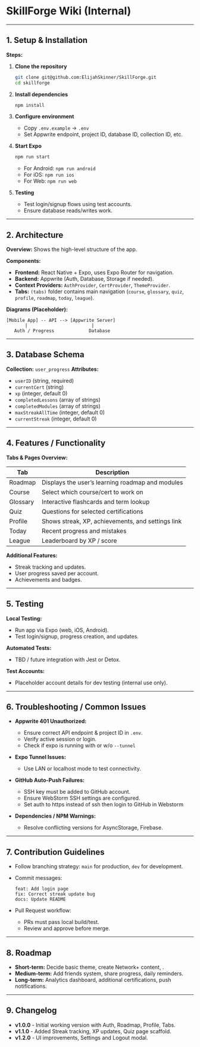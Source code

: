 
# **SkillForge Wiki (Internal)**

---

## **1. Setup & Installation**

**Steps:**

1. **Clone the repository**

   ```bash
   git clone git@github.com:ElijahSkinner/SkillForge.git
   cd skillforge
   ```
2. **Install dependencies**

   ```bash
   npm install
   ```
3. **Configure environment**

    * Copy `.env.example` → `.env`
    * Set Appwrite endpoint, project ID, database ID, collection ID, etc.
4. **Start Expo**

   ```bash
   npm run start
   ```

    * For Android: `npm run android`
    * For iOS: `npm run ios`
    * For Web: `npm run web`
5. **Testing**

    * Test login/signup flows using test accounts.
    * Ensure database reads/writes work.

---

## **2. Architecture**

**Overview:** Shows the high-level structure of the app.

**Components:**

* **Frontend:** React Native + Expo, uses Expo Router for navigation.
* **Backend:** Appwrite (Auth, Database, Storage if needed).
* **Context Providers:** `AuthProvider`, `CertProvider`, `ThemeProvider`.
* **Tabs:** `(tabs)` folder contains main navigation (`course`, `glossary`, `quiz`, `profile`, `roadmap`, `today`, `league`).

**Diagrams (Placeholder):**

```
[Mobile App] -- API --> [Appwrite Server]
       |                        |
   Auth / Progress             Database
```

---

## **3. Database Schema**

**Collection:** `user_progress`
**Attributes:**

* `userID` (string, required)
* `currentCert` (string)
* `xp` (integer, default 0)
* `completedLessons` (array of strings)
* `completedModules` (array of strings)
* `maxStreakAllTime` (integer, default 0)
* `currentStreak` (integer, default 0)

---

## **4. Features / Functionality**

**Tabs & Pages Overview:**

| Tab      | Description                                       |
| -------- | ------------------------------------------------- |
| Roadmap  | Displays the user’s learning roadmap and modules  |
| Course   | Select which course/cert to work on               |
| Glossary | Interactive flashcards and term lookup            |
| Quiz     | Questions for selected certifications             |
| Profile  | Shows streak, XP, achievements, and settings link |
| Today    | Recent progress and mistakes                      |
| League   | Leaderboard by XP / score                         |

**Additional Features:**

* Streak tracking and updates.
* User progress saved per account.
* Achievements and badges.

---

## **5. Testing**

**Local Testing:**

* Run app via Expo (web, iOS, Android).
* Test login/signup, progress creation, and updates.

**Automated Tests:**

* TBD / future integration with Jest or Detox.

**Test Accounts:**

* Placeholder account details for dev testing (internal use only).

---

## **6. Troubleshooting / Common Issues**

* **Appwrite 401 Unauthorized:**

    * Ensure correct API endpoint & project ID in `.env`.
    * Verify active session or login.
    * Check if expo is running with or w/o `--tunnel`
* **Expo Tunnel Issues:**

    * Use LAN or localhost mode to test connectivity.
* **GitHub Auto-Push Failures:**

    * SSH key must be added to GitHub account.
    * Ensure WebStorm SSH settings are configured.
    * Set auth to https instead of ssh then login to GitHub in Webstorm
* **Dependencies / NPM Warnings:**

    * Resolve conflicting versions for AsyncStorage, Firebase.

---

## **7. Contribution Guidelines**

* Follow branching strategy: `main` for production, `dev` for development.
* Commit messages:

  ```
  feat: Add login page
  fix: Correct streak update bug
  docs: Update README
  ```
* Pull Request workflow:

    * PRs must pass local build/test.
    * Review and approve before merge.

---

## **8. Roadmap**

* **Short-term:** Decide basic theme, create Network+ content, .
* **Medium-term:** Add friends system, share progress, daily reminders.
* **Long-term:** Analytics dashboard, additional certifications, push notifications.

---

## **9. Changelog**

* **v1.0.0** - Initial working version with Auth, Roadmap, Profile, Tabs.
* **v1.1.0** - Added Streak tracking, XP updates, Quiz page scaffold.
* **v1.2.0** - UI improvements, Settings and Logout modal.

